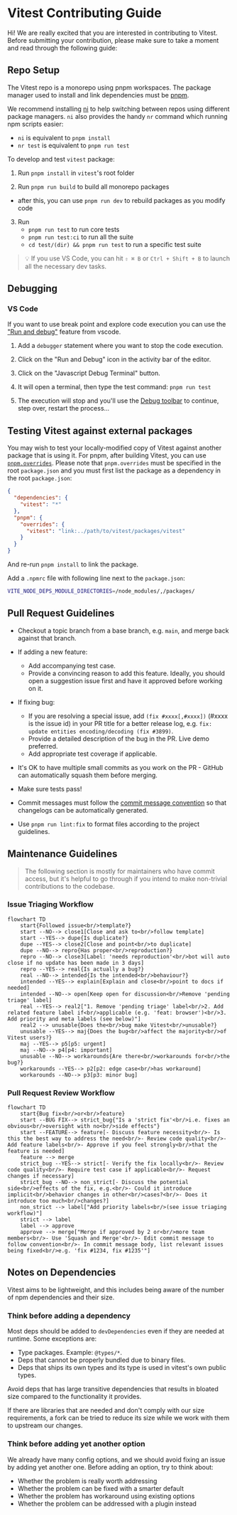 # Vitest Contributing Guide

Hi! We are really excited that you are interested in contributing to Vitest. Before submitting your contribution, please make sure to take a moment and read through the following guide:

## Repo Setup

The Vitest repo is a monorepo using pnpm workspaces. The package manager used to install and link dependencies must be [pnpm](https://pnpm.io/).

We recommend installing [ni](https://github.com/antfu/ni) to help switching between repos using different package managers. `ni` also provides the handy `nr` command which running npm scripts easier:

- `ni` is equivalent to `pnpm install`
- `nr test` is equivalent to `pnpm run test`

To develop and test `vitest` package:

1. Run `pnpm install` in `vitest`'s root folder

2. Run `pnpm run build` to build all monorepo packages
  - after this, you can use `pnpm run dev` to rebuild packages as you modify code

3. Run
   - `pnpm run test` to run core tests
   - `pnpm run test:ci` to run all the suite
   - `cd test/(dir) && pnpm run test` to run a specific test suite

> 💡 If you use VS Code, you can hit `⇧ ⌘ B` or `Ctrl + Shift + B` to launch all the necessary dev tasks.

## Debugging

### VS Code

If you want to use break point and explore code execution you can use the ["Run and debug"](https://code.visualstudio.com/docs/debugtest/debugging) feature from vscode.

1. Add a `debugger` statement where you want to stop the code execution.

2. Click on the "Run and Debug" icon in the activity bar of the editor.

3. Click on the "Javascript Debug Terminal" button.

4. It will open a terminal, then type the test command: `pnpm run test`

5. The execution will stop and you'll use the [Debug toolbar](https://code.visualstudio.com/docs/debugtest/debugging#_debug-actions) to continue, step over, restart the process...

## Testing Vitest against external packages

You may wish to test your locally-modified copy of Vitest against another package that is using it. For pnpm, after building Vitest, you can use [`pnpm.overrides`](https://pnpm.io/9.x/package_json#pnpmoverrides). Please note that `pnpm.overrides` must be specified in the root `package.json` and you must first list the package as a dependency in the root `package.json`:

```json
{
  "dependencies": {
    "vitest": "*"
  },
  "pnpm": {
    "overrides": {
      "vitest": "link:../path/to/vitest/packages/vitest"
    }
  }
}
```

And re-run `pnpm install` to link the package.

Add a `.npmrc` file with following line next to the `package.json`:

```sh
VITE_NODE_DEPS_MODULE_DIRECTORIES=/node_modules/,/packages/
```

## Pull Request Guidelines

- Checkout a topic branch from a base branch, e.g. `main`, and merge back against that branch.

- If adding a new feature:

  - Add accompanying test case.
  - Provide a convincing reason to add this feature. Ideally, you should open a suggestion issue first and have it approved before working on it.

- If fixing bug:

  - If you are resolving a special issue, add `(fix #xxxx[,#xxxx])` (#xxxx is the issue id) in your PR title for a better release log, e.g. `fix: update entities encoding/decoding (fix #3899)`.
  - Provide a detailed description of the bug in the PR. Live demo preferred.
  - Add appropriate test coverage if applicable.

- It's OK to have multiple small commits as you work on the PR - GitHub can automatically squash them before merging.

- Make sure tests pass!

- Commit messages must follow the [commit message convention](./.github/commit-convention.md) so that changelogs can be automatically generated.

- Use `pnpm run lint:fix` to format files according to the project guidelines.

## Maintenance Guidelines

> The following section is mostly for maintainers who have commit access, but it's helpful to go through if you intend to make non-trivial contributions to the codebase.

### Issue Triaging Workflow

```mermaid
flowchart TD
    start{Followed issue<br/>template?}
    start --NO--> close1[Close and ask to<br/>follow template]
    start --YES--> dupe{Is duplicate?}
    dupe --YES--> close2[Close and point<br/>to duplicate]
    dupe --NO--> repro{Has proper<br/>reproduction?}
    repro --NO--> close3[Label: 'needs reproduction'<br/>bot will auto close if no update has been made in 3 days]
    repro --YES--> real{Is actually a bug?}
    real --NO--> intended{Is the intended<br/>behaviour?}
    intended --YES--> explain[Explain and close<br/>point to docs if needed]
    intended --NO--> open[Keep open for discussion<br/>Remove 'pending triage' label]
    real --YES--> real2["1. Remove 'pending triage' label<br/>2. Add related feature label if<br/>applicable (e.g. 'feat: browser')<br/>3. Add priority and meta labels (see below)"]
    real2 --> unusable{Does the<br/>bug make Vitest<br/>unusable?}
    unusable --YES--> maj{Does the bug<br/>affect the majority<br/>of Vitest users?}
    maj --YES--> p5[p5: urgent]
    maj --NO--> p4[p4: important]
    unusable --NO--> workarounds{Are there<br/>workarounds for<br/>the bug?}
    workarounds --YES--> p2[p2: edge case<br/>has workaround]
    workarounds --NO--> p3[p3: minor bug]
```

### Pull Request Review Workflow

```mermaid
flowchart TD
    start{Bug fix<br/>or<br/>feature}
    start --BUG FIX--> strict_bug{"Is a 'strict fix'<br/>i.e. fixes an obvious<br/>oversight with no<br/>side effects"}
    start --FEATURE--> feature[- Discuss feature necessity<br/>- Is this the best way to address the need<br/>- Review code quality<br/>- Add feature labels<br/>- Approve if you feel strongly<br/>that the feature is needed]
    feature --> merge
    strict_bug --YES--> strict[- Verify the fix locally<br/>- Review code quality<br/>- Require test case if applicable<br/>- Request changes if necessary]
    strict_bug --NO--> non_strict[- Discuss the potential side<br/>effects of the fix, e.g.<br/>- Could it introduce implicit<br/>behavior changes in other<br/>cases?<br/>- Does it introduce too much<br/>changes?]
    non_strict --> label["Add priority labels<br/>(see issue triaging workflow)"]
    strict --> label
    label --> approve
    approve --> merge["Merge if approved by 2 or<br/>more team members<br/>- Use 'Squash and Merge'<br/>- Edit commit message to follow convention<br/>- In commit message body, list relevant issues being fixed<br/>e.g. 'fix #1234, fix #1235'"]
```

## Notes on Dependencies

Vitest aims to be lightweight, and this includes being aware of the number of npm dependencies and their size.

### Think before adding a dependency

Most deps should be added to `devDependencies` even if they are needed at runtime. Some exceptions are:

- Type packages. Example: `@types/*`.
- Deps that cannot be properly bundled due to binary files.
- Deps that ships its own types and its type is used in vitest's own public types.

Avoid deps that has large transitive dependencies that results in bloated size compared to the functionality it provides.

If there are libraries that are needed and don't comply with our size
requirements, a fork can be tried to reduce its size while we work with them to
upstream our changes.

### Think before adding yet another option

We already have many config options, and we should avoid fixing an issue by adding yet another one. Before adding an option, try to think about:

- Whether the problem is really worth addressing
- Whether the problem can be fixed with a smarter default
- Whether the problem has workaround using existing options
- Whether the problem can be addressed with a plugin instead
